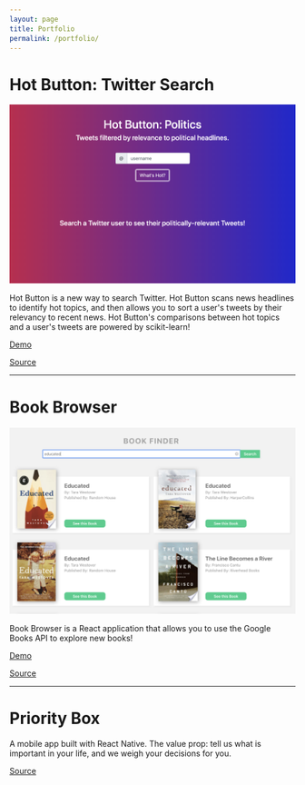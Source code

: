 ```yaml
---
layout: page
title: Portfolio
permalink: /portfolio/
---
```


# Hot Button: Twitter Search

![My helpful screenshot](/assets/hot_button.png)

Hot Button is a new way to search Twitter. Hot Button scans news headlines to identify hot topics, and then allows you to sort a user's tweets by their relevancy to recent news. Hot Button's comparisons between hot topics and a user's tweets are powered by scikit-learn!

[Demo](https://hot-button-twitter-search.appspot.com/)

[Source](https://github.com/theodorewahle/hot-button-twitter-search)

___

# Book Browser

![My helpful screenshot](/assets/book_browser.png)

Book Browser is a React application that allows you to use the Google Books API to explore new books!


[Demo](https://book-browser-platform.herokuapp.com/)

[Source](https://github.com/theodorewahle/book-browser)

___

# Priority Box

A mobile app built with React Native. The value prop: tell us what is important in your life, and we weigh your decisions for you.   

[Source](https://github.com/theodorewahle/priority-box)

